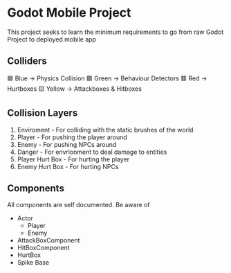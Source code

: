 # Godot Mobile Project
This project seeks to learn the minimum requirements to go from raw Godot Project to deployed mobile app

## Colliders

🟦 Blue -> Physics Collision
🟩 Green -> Behaviour Detectors
🟥 Red -> Hurtboxes
🟨 Yellow -> Attackboxes & Hitboxes

## Collision Layers

1) Enviroment - For colliding with the static brushes of the world
2) Player - For pushing the player around
3) Enemy - For pushing NPCs around
4) Danger - For envrionment to deal damage to entities
5) Player Hurt Box - For hurting the player
6) Enemy Hurt Box - For hurting NPCs

## Components
All components are self documented. Be aware of

- Actor
  - Player
  - Enemy
- AttackBoxComponent
- HitBoxComponent
- HurtBox
- Spike Base
